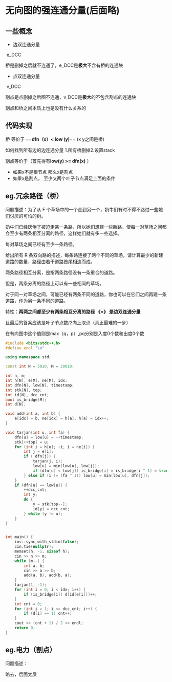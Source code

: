 # 无向图的强连通分量(后面略)

## 一些概念

- 边双连通分量

​	e_DCC 

​	桥是删掉之后就不连通了，e_DCC是**极大**不含有桥的连通块

- 点双连通分量

​	v_DCC

​	割点是点删掉之后图不连通，v_DCC是**极大**的不包含割点的连通块

割点和桥之间本质上也是没有什么关系的

## 代码实现

桥 等价于 ==**dfn（x）< low (y)**== (x y之间是桥)

如何找到所有边的边连通分量 1.所有桥删掉2.设置stack



割点等价于（首先得有**low(y) >= dfn(x)** ）

- 如果x不是根节点     那么x是割点
- 如果x是割点，   至少又两个叶子节点满足上面的条件

## eg.冗余路径（桥）

问题描述：为了从 F 个草场中的一个走到另一个，奶牛们有时不得不路过一些她们讨厌的可怕的树。

奶牛们已经厌倦了被迫走某一条路，所以她们想建一些新路，使每一对草场之间都会至少有两条相互分离的路径，这样她们就有多一些选择。

每对草场之间已经有至少一条路径。

给出所有 R 条双向路的描述，每条路连接了两个不同的草场，请计算最少的新建道路的数量，路径由若干道路首尾相连而成。

两条路径相互分离，是指两条路径没有一条重合的道路。

但是，两条分离的路径上可以有一些相同的草场。

对于同一对草场之间，可能已经有两条不同的道路，你也可以在它们之间再建一条道路，作为另一条不同的道路。

特性：**两两之间都至少有两条相互分离的路径 《=》 是边双连通分量**

且最后的答案应该是叶子节点数/2向上取点（真正最难的一步）

在有向图中这个值则是max（q，p）,pq分别是入度0个数和出度0个数

```cpp
#include <bits/stdc++.h>
#define endl "\n"

using namespace std;

const int N = 5010, M = 20010;

int n, m;
int h[N], e[M], ne[M], idx;
int dfn[N], low[N], timestamp;
int stk[N], top;
int id[N], dcc_cnt;
bool is_bridge[M];
int d[N];

void add(int a, int b) {
    e[idx] = b, ne[idx] = h[a], h[a] = idx++;
}

void tarjan(int u, int fa) {
    dfn[u] = low[u] = ++timestamp;
    stk[++top] = u;
    for (int i = h[u]; ~i; i = ne[i]) {
        int j = e[i];
        if (!dfn[j]) {
            tarjan(j, i);
            low[u] = min(low[u], low[j]);
            if (dfn[u] < low[j]) is_bridge[i] = is_bridge[i ^ 1] = true;
        } else if (i != (fa ^ 1)) low[u] = min(low[u], dfn[j]);
    }
    if (dfn[u] == low[u]) {
        ++dcc_cnt;
        int y;
        do {
            y = stk[top--];
            id[y] = dcc_cnt;
        } while (y != u);
    }
}


int main() {
    ios::sync_with_stdio(false);
    cin.tie(nullptr);
    memset(h, -1, sizeof h);
    cin >> n >> m;
    while (m--) {
        int a, b;
        cin >> a >> b;
        add(a, b), add(b, a);
    }
    tarjan(1, -1);
    for (int i = 0; i < idx; i++) {
        if (is_bridge[i]) d[id[e[i]]]++;
    }
    int cnt = 0;
    for (int i = 1; i <= dcc_cnt; i++) {
        if (d[i] == 1) cnt++;
    }
    cout << (cnt + 1) / 2 << endl;
    return 0;
}
```

## eg.电力（割点）

问题描述：

略去，后面太屎
